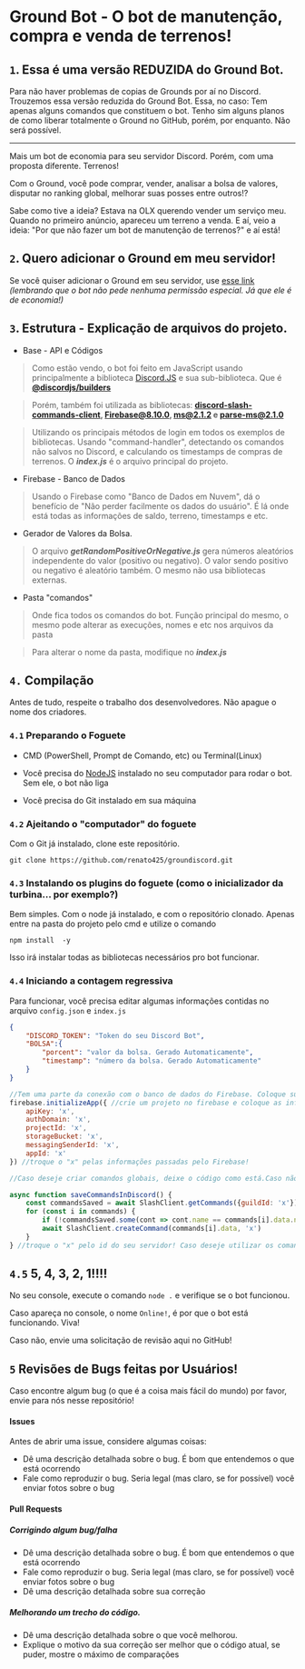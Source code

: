 # Ground Bot - O bot de manutenção, compra e venda de terrenos! 



## `1`. Essa é uma versão REDUZIDA do Ground Bot.

Para não haver problemas de copias de Grounds por aí no Discord. Trouzemos essa versão reduzida do Ground Bot.
Essa, no caso: Tem apenas alguns comandos que constituem o bot. Tenho sim alguns planos de como liberar totalmente o Ground no GitHub, porém, por enquanto. Não será possível.

---

Mais um bot de economia para seu servidor Discord. Porém, com uma proposta diferente. Terrenos!

Com o Ground, você pode comprar, vender, analisar a bolsa de valores, disputar no ranking global, melhorar suas posses entre outros!?

Sabe como tive a ideia? Estava na OLX querendo vender um serviço meu. Quando no primeiro anúncio, apareceu um terreno a venda. E aí, veio a ideia: "Por que não fazer um bot de manutenção de terrenos?" e aí está!


## `2`. Quero adicionar o Ground em meu servidor!

Se você quiser adicionar o Ground em seu servidor, use [esse link](https://discord.com/api/oauth2/authorize?client_id=933441984704692265&permissions=0&scope=applications.commands%20bot) *(lembrando que o bot não pede nenhuma permissão especial. Já que ele é de economia!)*

## `3`. Estrutura - Explicação de arquivos do projeto.

* Base - API e Códigos
> Como estão vendo, o bot foi feito em JavaScript usando principalmente a biblioteca [Discord.JS](https://discord.js.org) e sua sub-biblioteca. Que é **[@discordjs/builders](https://npmjs.com/package/@discordjs/builders)**

> Porém, também foi utilizada as bibliotecas: **[discord-slash-commands-client](https://npmjs.com/package/discord-slash-commands-client), [Firebase@8.10.0](https://npmjs.com/package/firebase/v/8.10.0), [ms@2.1.2](https://npmjs.com/package/ms/v/2.1.2) e [parse-ms@2.1.0](https://npmjs.com/package/parse-ms/v/2.1.0)**

> Utilizando os principais métodos de login em todos os exemplos de bibliotecas. Usando "command-handler", detectando os comandos não salvos no Discord, e calculando os timestamps de compras de terrenos. O ***index.js*** é o arquivo principal do projeto.

* Firebase - Banco de Dados
> Usando o Firebase como "Banco de Dados em Nuvem", dá o benefício de "Não perder facilmente os dados do usuário". É lá onde está todas as informações de saldo, terreno, timestamps e etc.

* Gerador de Valores da Bolsa.
> O arquivo ***getRandomPositiveOrNegative.js*** gera números aleatórios independente do valor (positivo ou negativo). O valor sendo positivo ou negativo é aleatório também. O mesmo não usa bibliotecas externas.

* Pasta "comandos"
> Onde fica todos os comandos do bot. Função principal do mesmo, o mesmo pode alterar as execuções, nomes e etc nos arquivos da pasta

> Para alterar o nome da pasta, modifique no ***index.js***

## `4.` Compilação
Antes de tudo, respeite o trabalho dos desenvolvedores. Não apague o nome dos criadores.

### `4.1` Preparando o Foguete

* CMD (PowerShell, Prompt de Comando, etc) ou Terminal(Linux)

* Você precisa do [NodeJS](https://nodejs.org/en/) instalado no seu computador para rodar o bot. Sem ele, o bot não liga
* Você precisa do Git instalado em sua máquina

### `4.2` Ajeitando o "computador" do foguete
Com o Git já instalado, clone este repositório.
```
git clone https://github.com/renato425/groundiscord.git
```

### `4.3` Instalando os plugins do foguete (como o inicializador da turbina... por exemplo?)
Bem simples. Com o node já instalado, e com o repositório clonado. Apenas entre na pasta do projeto pelo cmd e utilize o comando
```
npm install  -y
```
Isso irá instalar todas as bibliotecas necessários pro bot funcionar.

### `4.4` Iniciando a contagem regressiva
Para funcionar, você precisa editar algumas informações contidas no arquivo `config.json` e `index.js`
```json
{
    "DISCORD_TOKEN": "Token do seu Discord Bot",
    "BOLSA":{
        "porcent": "valor da bolsa. Gerado Automaticamente",
        "timestamp": "número da bolsa. Gerado Automaticamente"
    }
}
```

```js
//Tem uma parte da conexão com o banco de dados do Firebase. Coloque suas informações do seu projeto do Firebase nessa parte!. Ex:
firebase.initializeApp({ //crie um projeto no firebase e coloque as informações passadas lá aqui!
    apiKey: 'x',
    authDomain: 'x',
    projectId: 'x',
    storageBucket: 'x',
    messagingSenderId: 'x',
    appId: 'x'
}) //troque o "x" pelas informações passadas pelo Firebase!

//Caso deseje criar comandos globais, deixe o código como está.Caso não, modifique a função "saveCommandsInDiscord"

async function saveCommandsInDiscord() {
    const commandsSaved = await SlashClient.getCommands({guildId: 'x'})
    for (const i in commands) {
        if (!commandsSaved.some(cont => cont.name == commands[i].data.name))
        await SlashClient.createCommand(commands[i].data, 'x')
    }
} //troque o "x" pelo id do seu servidor! Caso deseje utilizar os comandos em apenas um servidor!
```
## `4.5` 5, 4, 3, 2, 1!!!!
No seu console, execute o comando `node .` e verifique se o bot funcionou.

Caso apareça no console, o nome `Online!`, é por que o bot está funcionando. Viva!

Caso não, envie uma solicitação de revisão aqui no GitHub!

## `5` Revisões de Bugs feitas por Usuários!

Caso encontre algum bug (o que é a coisa mais fácil do mundo) por favor, envie para nós nesse repositório!

#### Issues
Antes de abrir uma issue, considere algumas coisas:
* Dê uma descrição detalhada sobre o bug. É bom que entendemos o que está ocorrendo
* Fale como reproduzir o bug. Seria legal (mas claro, se for possível) você enviar fotos sobre o bug


#### Pull Requests
##### Corrigindo algum bug/falha
* Dê uma descrição detalhada sobre o bug. É bom que entendemos o que está ocorrendo
* Fale como reproduzir o bug. Seria legal (mas claro, se for possível) você enviar fotos sobre o bug
* Dê uma descrição detalhada sobre sua correção

##### Melhorando um trecho do código.
* Dê uma descrição detalhada sobre o que você melhorou.
* Explique o motivo da sua correção ser melhor que o código atual, se puder, mostre o máximo de comparações
